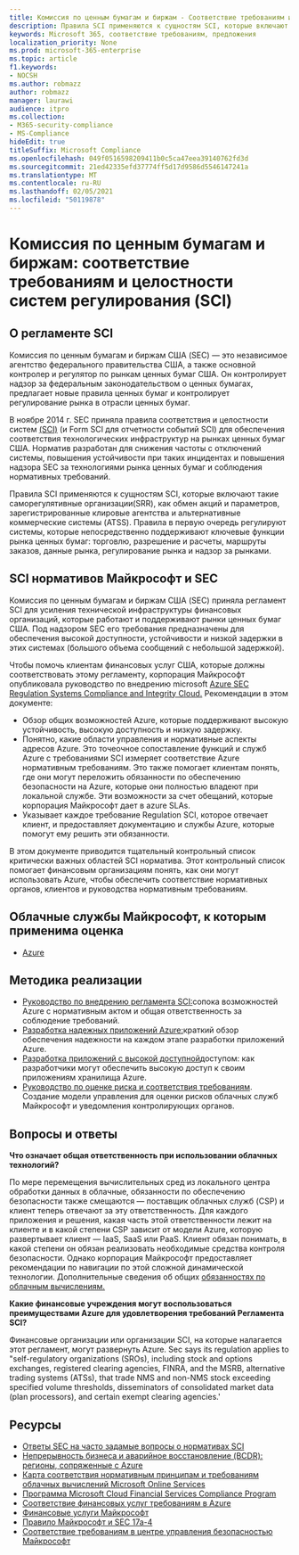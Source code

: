 ```yaml
---
title: Комиссия по ценным бумагам и биржам - Соответствие требованиям и целостности систем регулирования (SCI)
description: Правила SCI применяются к сущностям SCI, которые включают такие саморегулятивные организации(SRR), как обмен акций и параметров, зарегистрированные клировые агентства и альтернативные коммерческие системы (ATSS).
keywords: Microsoft 365, соответствие требованиям, предложения
localization_priority: None
ms.prod: microsoft-365-enterprise
ms.topic: article
f1.keywords:
- NOCSH
ms.author: robmazz
author: robmazz
manager: laurawi
audience: itpro
ms.collection:
- M365-security-compliance
- MS-Compliance
hideEdit: true
titleSuffix: Microsoft Compliance
ms.openlocfilehash: 049f0516598209411b0c5ca47eea39140762fd3d
ms.sourcegitcommit: 21ed42335efd37774ff5d17d9586d5546147241a
ms.translationtype: MT
ms.contentlocale: ru-RU
ms.lasthandoff: 02/05/2021
ms.locfileid: "50119878"
---
```

# <a name="securities-and-exchange-commission-regulation-systems-compliance-and-integrity-sci"></a>Комиссия по ценным бумагам и биржам: соответствие требованиям и целостности систем регулирования (SCI)

## <a name="about-regulation-sci"></a>О регламенте SCI

Комиссия по ценным бумагам и биржам США (SEC) — это независимое агентство федерального правительства США, а также основной контролер и регулятор по рынкам ценных бумаг США. Он контролирует надзор за федеральным законодательством о ценных бумагах, предлагает новые правила ценных бумаг и контролирует регулирование рынка в отрасли ценных бумаг.

В ноябре 2014 г. SEC приняла правила соответствия и целостности систем [(SCI)](https://www.sec.gov/rules/final/2014/34-73639.pdf) (и Form SCI для отчетности событий SCI) для обеспечения соответствия технологических инфраструктур на рынках ценных бумаг США. Норматив разработан для снижения частоты с отключений системы, повышения устойчивости при таких инцидентах и повышения надзора SEC за технологиями рынка ценных бумаг и соблюдения нормативных требований.

Правила SCI применяются к сущностям SCI, которые включают такие саморегулятивные организации(SRR), как обмен акций и параметров, зарегистрированные клировые агентства и альтернативные коммерческие системы (ATSS). Правила в первую очередь регулируют системы, которые непосредственно поддерживают ключевые функции рынка ценных бумаг: торговлю, разрешение и расчеты, маршруты заказов, данные рынка, регулирование рынка и надзор за рынками.

## <a name="microsoft-and-sec-regulation-sci"></a>SCI нормативов Майкрософт и SEC

Комиссия по ценным бумагам и биржам США (SEC) приняла регламент SCI для усиления технической инфраструктуры финансовых организаций, которые работают и поддерживают рынки ценных бумаг США. Под надзором SEC его требования предназначены для обеспечения высокой доступности, устойчивости и низкой задержки в этих системах (большого объема сообщений с небольшой задержкой).

Чтобы помочь клиентам финансовых услуг США, которые должны соответствовать этому регламенту, корпорация Майкрософт опубликовала руководство по внедрению microsoft [Azure SEC Regulation Systems Compliance and Integrity Cloud.](https://servicetrust.microsoft.com/ViewPage/TrustDocumentsV3?command=Download&downloadType=Document&downloadId=a69ce0c1-7b7e-44e9-9143-867241e6b2f9&tab=7f51cb60-3d6c-11e9-b2af-7bb9f5d2d913&docTab=7f51cb60-3d6c-11e9-b2af-7bb9f5d2d913_FAQ_and_White_Papers) Рекомендации в этом документе:

- Обзор общих возможностей Azure, которые поддерживают высокую устойчивость, высокую доступность и низкую задержку.
- Понятно, какие области управления и нормативные аспекты адресов Azure. Это точеочное сопоставление функций и служб Azure с требованиями SCI измеряет соответствие Azure нормативным требованиям. Это также помогает клиентам понять, где они могут переложить обязанности по обеспечению безопасности на Azure, которые они полностью владеют при локальной службе. Эти возможности за счет обещаний, которые корпорация Майкрософт дает в azure SLAs.
- Указывает каждое требование Regulation SCI, которое отвечает клиент, и предоставляет документацию и службы Azure, которые помогут ему решить эти обязанности.

В этом документе приводится тщательный контрольный список критически важных областей SCI норматива. Этот контрольный список помогает финансовым организациям понять, как они могут использовать Azure, чтобы обеспечить соответствие нормативных органов, клиентов и руководства нормативным требованиям.

## <a name="microsoft-in-scope-cloud-services"></a>Облачные службы Майкрософт, к которым применима оценка

- [Azure](https://aka.ms/AzureCompliance)

## <a name="how-to-implement"></a>Методика реализации

- [Руководство по внедрению регламента SCI:](https://servicetrust.microsoft.com/ViewPage/TrustDocumentsV3?command=Download&downloadType=Document&downloadId=a69ce0c1-7b7e-44e9-9143-867241e6b2f9&tab=7f51cb60-3d6c-11e9-b2af-7bb9f5d2d913&docTab=7f51cb60-3d6c-11e9-b2af-7bb9f5d2d913_FAQ_and_White_Papers)сопока возможностей Azure с нормативным актом и общая ответственность за соблюдение требований.
- [Разработка надежных приложений Azure:](/azure/architecture/resiliency/)краткий обзор обеспечения надежности на каждом этапе разработки приложений Azure.
- [Разработка приложений с высокой доступной](/azure/storage/common/storage-designing-ha-apps-with-ragrs)доступом: как разработчики могут обеспечить высокую доступ к своим приложениям хранилища Azure.
- [Руководство по оценке риска и соответствия требованиям](https://aka.ms/RiskGovernanceGuide). Создание модели управления для оценки рисков облачных служб Майкрософт и уведомления контролирующих органов.

## <a name="frequently-asked-questions"></a>Вопросы и ответы

**Что означает общая ответственность при использовании облачных технологий?**

По мере перемещения вычислительных сред из локального центра обработки данных в облачные, обязанности по обеспечению безопасности также смещаются — поставщик облачных служб (CSP) и клиент теперь отвечают за эту ответственность. Для каждого приложения и решения, какая часть этой ответственности лежит на клиенте и в какой степени CSP зависит от модели Azure, которую развертывает клиент — IaaS, SaaS или PaaS. Клиент обязан понимать, в какой степени он обязан реализовать необходимые средства контроля безопасности. Однако корпорация Майкрософт предоставляет рекомендации по навигации по этой сложной динамической технологии. Дополнительные сведения об общих [обязанностях по облачным вычислениям.](https://gallery.technet.microsoft.com/Shared-Responsibilities-81d0ff91)

**Какие финансовые учреждения могут воспользоваться преимуществами Azure для удовлетворения требований Регламента SCI?**

Финансовые организации или организации SCI, на которые налагается этот регламент, могут развернуть Azure. Sec says its regulation applies to "self-regulatory organizations (SROs), including stock and options exchanges, registered clearing agencies, FINRA, and the MSRB, alternative trading systems (ATSs), that trade NMS and non-NMS stock exceeding specified volume thresholds, disseminators of consolidated market data (plan processors), and certain exempt clearing agencies.'

## <a name="resources"></a>Ресурсы

- [Ответы SEC на часто задамые вопросы о нормативах SCI](https://www.sec.gov/divisions/marketreg/regulation-sci-faq.shtml)
- [Непрерывность бизнеса и аварийное восстановление (BCDR): регионы, сопряженные с Azure](/azure/best-practices-availability-paired-regions)
- [Карта соответствия нормативным принципам и требованиям облачных вычислений Microsoft Online Services](https://aka.ms/FinServ-Guide-US)
- [Программа Microsoft Cloud Financial Services Compliance Program](https://aka.ms/FSCP-Print)
- [Соответствие финансовых услуг требованиям в Azure](https://aka.ms/FinServ-Compliance-Azure)
- [Финансовые услуги Майкрософт](https://aka.ms/FinServ-Compliance)
- [Правило Майкрософт и SEC 17a-4](offering-SEC-17a-4.md)
- [Соответствие требованиям в центре управления безопасностью Майкрософт](https://www.microsoft.com/trust-center/compliance/compliance-overview)
